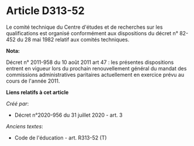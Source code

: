 # Article D313-52

Le comité technique du Centre d'études et de recherches sur les qualifications est organisé conformément aux dispositions du
décret n° 82-452 du 28 mai 1982 relatif aux  comités techniques.

**Nota:**

Décret n° 2011-958 du 10 août 2011 art 47 : les présentes dispositions entrent en vigueur lors du prochain renouvellement
général du mandat des commissions administratives paritaires actuellement en exercice prévu au cours de l'année 2011.

**Liens relatifs à cet article**

_Créé par_:

  - Décret n°2020-956 du 31 juillet 2020 - art. 3

_Anciens textes_:

  - Code de l'éducation - art. R313-52 (T)
